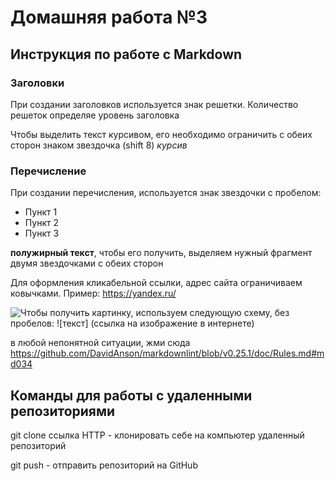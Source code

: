 # Домашняя работа №3

## Инструкция по работе с Markdown

### Заголовки

При создании заголовков используется знак решетки. Количество решеток определяе уровень заголовка

Чтобы выделить текст курсивом, его необходимо ограничить с обеих сторон знаком звездочка (shift 8) *курсив*

### Перечисление

При создании перечисления, используется знак звездочки с пробелом:

* Пункт 1
* Пункт 2
* Пункт 3

**полужирный текст**, чтобы его получить, выделяем нужный фрагмент двумя звездочками с обеих сторон

Для оформления кликабельной ссылки, адрес сайта ограничиваем ковычками. Пример: <https://yandex.ru/>

![Чтобы получить картинку, используем следующую схему, без пробелов: ![текст] (ссылка на изображение в интернете)](http://mtdata.ru/u21/photo4867/20478156092-0/original.jpg)

в любой непонятной ситуации, жми сюда <https://github.com/DavidAnson/markdownlint/blob/v0.25.1/doc/Rules.md#md034>

## Команды для работы с удаленными репозиториями

git clone ссылка HTTP - клонировать себе на компьютер удаленный репозиторий

git push - отправить репозиторий на GitHub
